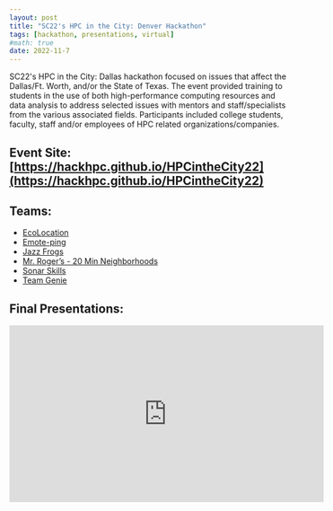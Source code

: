 ```yaml
---
layout: post
title: "SC22's HPC in the City: Denver Hackathon"
tags: [hackathon, presentations, virtual]
#math: true
date: 2022-11-7
---
```


SC22's HPC in the City: Dallas hackathon focused on issues that affect the Dallas/Ft. Worth, and/or the State of Texas. The event provided training to students in the use of both high-performance computing resources and data analysis to address selected issues with mentors and staff/specialists from the various associated fields. Participants included college students, faculty, staff and/or employees of HPC related organizations/companies.

## Event Site: [https://hackhpc.github.io/HPCintheCity22](https://hackhpc.github.io/HPCintheCity22)

## <i class="fas fa-users" title="YouTube"></i> Teams:
* [ EcoLocation ](https://hackhpc.github.io/HPCintheCity22/teams/#EcoLocation)
* [ Emote-ping ](https://hackhpc.github.io/HPCintheCity22/teams/#Emote-ping)
* [ Jazz Frogs ](https://hackhpc.github.io/HPCintheCity22/teams/#Jazz%20Frogs)
* [ Mr. Roger’s - 20 Min Neighborhoods ](https://hackhpc.github.io/HPCintheCity22/teams/#Mr.%20Roger%E2%80%99s%20-%2020%20Min%20Neighborhoods)
* [ Sonar Skills ](https://hackhpc.github.io/HPCintheCity22/teams/#Sonar%20Skills)
* [ Team Genie ](https://hackhpc.github.io/HPCintheCity22/teams/#Team%20Genie)

## <i class="fab fa-youtube" title="YouTube"></i> Final Presentations:
<iframe width="560" height="315" src="https://www.youtube.com/embed/tZQl6zcgsZo" title="YouTube video player" frameborder="0" allow="accelerometer; autoplay; clipboard-write; encrypted-media; gyroscope; picture-in-picture; web-share" allowfullscreen></iframe>
